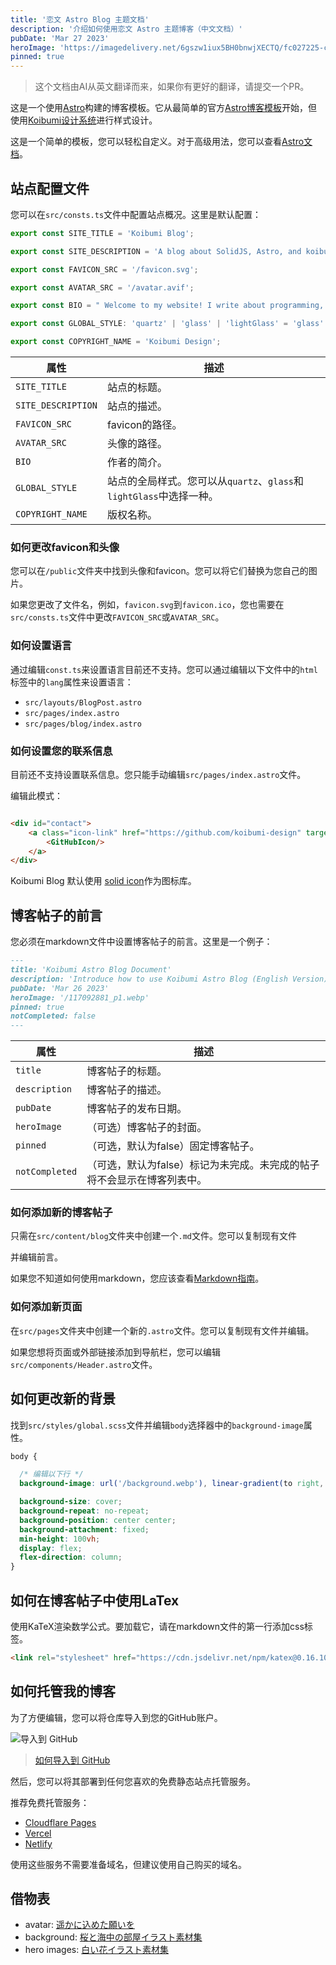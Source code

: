 ```yaml
---
title: '恋文 Astro Blog 主题文档'
description: '介绍如何使用恋文 Astro 主题博客（中文文档）'
pubDate: 'Mar 27 2023'
heroImage: 'https://imagedelivery.net/6gszw1iux5BH0bnwjXECTQ/fc027225-c8ad-4d9b-6fb7-bb10eb990b00/small'
pinned: true
---
```


> 这个文档由AI从英文翻译而来，如果你有更好的翻译，请提交一个PR。

这是一个使用[Astro](https://astro.build)构建的博客模板。它从最简单的官方[Astro博客模板](https://astro.build/themes/details/blog/)开始，但使用[Koibumi设计系统](https://solid.koibumi.art)进行样式设计。

这是一个简单的模板，您可以轻松自定义。对于高级用法，您可以查看[Astro文档](https://docs.astro.build)。

## 站点配置文件

您可以在`src/consts.ts`文件中配置站点概况。这里是默认配置：

```ts
export const SITE_TITLE = 'Koibumi Blog';

export const SITE_DESCRIPTION = 'A blog about SolidJS, Astro, and koibumi design.';

export const FAVICON_SRC = '/favicon.svg';

export const AVATAR_SRC = '/avatar.avif';

export const BIO = " Welcome to my website! I write about programming, technology, and other things that interest me."

export const GLOBAL_STYLE: 'quartz' | 'glass' | 'lightGlass' = 'glass'

export const COPYRIGHT_NAME = 'Koibumi Design';
```

| 属性              | 描述                                                                         |
|-------------------|----------------------------------------------------------------------------|
| `SITE_TITLE`      | 站点的标题。                                                                 |
| `SITE_DESCRIPTION`| 站点的描述。                                                                 |
| `FAVICON_SRC`     | favicon的路径。                                                              |
| `AVATAR_SRC`      | 头像的路径。                                                                 |
| `BIO`             | 作者的简介。                                                                 |
| `GLOBAL_STYLE`    | 站点的全局样式。您可以从`quartz`、`glass`和`lightGlass`中选择一种。           |
| `COPYRIGHT_NAME`  | 版权名称。                                                                   |

### 如何更改favicon和头像

您可以在`/public`文件夹中找到头像和favicon。您可以将它们替换为您自己的图片。

如果您更改了文件名，例如，`favicon.svg`到`favicon.ico`，您也需要在`src/consts.ts`文件中更改`FAVICON_SRC`或`AVATAR_SRC`。

### 如何设置语言

通过编辑`const.ts`来设置语言目前还不支持。您可以通过编辑以下文件中的`html`标签中的`lang`属性来设置语言：

- `src/layouts/BlogPost.astro`
- `src/pages/index.astro`
- `src/pages/blog/index.astro`

### 如何设置您的联系信息

目前还不支持设置联系信息。您只能手动编辑`src/pages/index.astro`文件。

编辑此模式：

```html

<div id="contact">
    <a class="icon-link" href="https://github.com/koibumi-design" target="_blank" aria-label="GitHub">
        <GitHubIcon/>
    </a>
</div>
```

Koibumi Blog 默认使用 [solid icon](https://solid-icons.vercel.app/)作为图标库。

## 博客帖子的前言

您必须在markdown文件中设置博客帖子的前言。这里是一个例子：

```md
---
title: 'Koibumi Astro Blog Document'
description: 'Introduce how to use Koibumi Astro Blog (English Version)'
pubDate: 'Mar 26 2023'
heroImage: '/117092881_p1.webp'
pinned: true
notCompleted: false
---
```

| 属性            | 描述                                                                                   |
|-----------------|---------------------------------------------------------------------------------------|
| `title`         | 博客帖子的标题。                                                                        |
| `description`   | 博客帖子的描述。                                                                        |
| `pubDate`       | 博客帖子的发布日期。                                                                     |
| `heroImage`     | （可选）博客帖子的封面。                                                                 |
| `pinned`        | （可选，默认为false）固定博客帖子。                                                      |
| `notCompleted`  | （可选，默认为false）标记为未完成。未完成的帖子将不会显示在博客列表中。                   |

### 如何添加新的博客帖子

只需在`src/content/blog`文件夹中创建一个`.md`文件。您可以复制现有文件

并编辑前言。

如果您不知道如何使用markdown，您应该查看[Markdown指南](https://www.markdownguide.org/basic-syntax/)。

### 如何添加新页面

在`src/pages`文件夹中创建一个新的`.astro`文件。您可以复制现有文件并编辑。

如果您想将页面或外部链接添加到导航栏，您可以编辑`src/components/Header.astro`文件。

## 如何更改新的背景

找到`src/styles/global.scss`文件并编辑`body`选择器中的`background-image`属性。

```scss
body {

  /* 编辑以下行 */
  background-image: url('/background.webp'), linear-gradient(to right, #ffcdb9, #FFC0CB);

  background-size: cover;
  background-repeat: no-repeat;
  background-position: center center;
  background-attachment: fixed;
  min-height: 100vh;
  display: flex;
  flex-direction: column;
}
```

## 如何在博客帖子中使用LaTex

使用KaTeX渲染数学公式。要加载它，请在markdown文件的第一行添加css标签。

```md
<link rel="stylesheet" href="https://cdn.jsdelivr.net/npm/katex@0.16.10/dist/katex.min.css">
```

## 如何托管我的博客

为了方便编辑，您可以将仓库导入到您的GitHub账户。

![导入到 GitHub](https://imagedelivery.net/6gszw1iux5BH0bnwjXECTQ/66e68dab-9351-4eb2-3141-6a5870801a00/public)

> [如何导入到 GitHub](https://docs.github.com/en/migrations/importing-source-code/using-github-importer/importing-a-repository-with-github-importer)

然后，您可以将其部署到任何您喜欢的免费静态站点托管服务。

推荐免费托管服务：

- [Cloudflare Pages](https://pages.cloudflare.com/)
- [Vercel](https://vercel.com/)
- [Netlify](https://www.netlify.com/)

使用这些服务不需要准备域名，但建议使用自己购买的域名。

## 借物表

- avatar: [遥かに込めた願いを](https://www.chichi-pui.com/posts/09ed6832-e2eb-4e80-b107-a93d0e55fd33/)
- background: [桜と海中の部屋イラスト素材集](https://www.pixiv.net/artworks/116840824)
- hero images: [白い花イラスト素材集](https://www.pixiv.net/artworks/117092881)